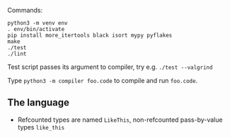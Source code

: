 Commands:

```
python3 -m venv env
. env/bin/activate
pip install more_itertools black isort mypy pyflakes
make
./test
./lint
```

Test script passes its argument to compiler, try e.g. `./test --valgrind`

Type `python3 -m compiler foo.code` to compile and run `foo.code`.


## The language

- Refcounted types are named `LikeThis`, non-refcounted pass-by-value types `like_this`
